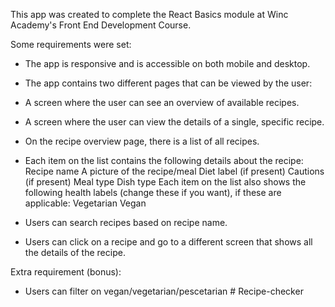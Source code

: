 This app was created to complete the React Basics module at Winc Academy's Front End Development Course.

Some requirements were set:

- The app is responsive and is accessible on both mobile and desktop.

- The app contains two different pages that can be viewed by the user:

- A screen where the user can see an overview of available recipes.

- A screen where the user can view the details of a single, specific recipe.

- On the recipe overview page, there is a list of all recipes.

- Each item on the list contains the following details about the recipe:
  Recipe name
  A picture of the recipe/meal
  Diet label (if present)
  Cautions (if present)
  Meal type
  Dish type
  Each item on the list also shows the following health labels (change these if you want), if these are applicable:
  Vegetarian
  Vegan

- Users can search recipes based on recipe name.

- Users can click on a recipe and go to a different screen that shows all the details of the recipe.

Extra requirement (bonus):

- Users can filter on vegan/vegetarian/pescetarian
#   R e c i p e - c h e c k e r  
 